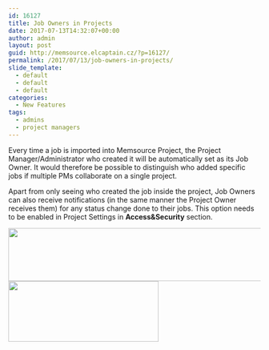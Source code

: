 ```yaml
---
id: 16127
title: Job Owners in Projects
date: 2017-07-13T14:32:07+00:00
author: admin
layout: post
guid: http://memsource.elcaptain.cz/?p=16127/
permalink: /2017/07/13/job-owners-in-projects/
slide_template:
  - default
  - default
  - default
categories:
  - New Features
tags:
  - admins
  - project managers
---
```

Every time a job is imported into Memsource Project, the Project Manager/Administrator who created it will be automatically set as its Job Owner. It would therefore be possible to distinguish who added specific jobs if multiple PMs collaborate on a single project.

Apart from only seeing who created the job inside the project, Job Owners can also receive notifications (in the same manner the Project Owner receives them) for any status change done to their jobs. This option needs to be enabled in Project Settings in **Access&Security** section.

[<img class="alignnone wp-image-16132 size-large" src="http://www.memsource.com/wp-content/uploads/2017/07/Job-Owner-1024x145.png" alt="" width="750" height="106" data-id="16132" />](http://www.memsource.com/wp-content/uploads/2017/07/Job-Owner.png)[<img class="size-medium wp-image-16133 alignnone" src="http://www.memsource.com/wp-content/uploads/2017/07/Job-Owner-Notification-300x121.png" alt="" width="300" height="121" data-id="16133" />](http://www.memsource.com/wp-content/uploads/2017/07/Job-Owner-Notification.png)